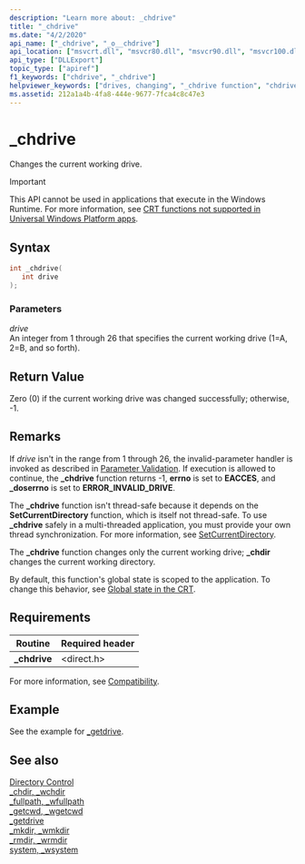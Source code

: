 ```yaml
---
description: "Learn more about: _chdrive"
title: "_chdrive"
ms.date: "4/2/2020"
api_name: ["_chdrive", "_o__chdrive"]
api_location: ["msvcrt.dll", "msvcr80.dll", "msvcr90.dll", "msvcr100.dll", "msvcr100_clr0400.dll", "msvcr110.dll", "msvcr110_clr0400.dll", "msvcr120.dll", "msvcr120_clr0400.dll", "ucrtbase.dll", "api-ms-win-crt-filesystem-l1-1-0.dll", "api-ms-win-crt-private-l1-1-0.dll"]
api_type: ["DLLExport"]
topic_type: ["apiref"]
f1_keywords: ["chdrive", "_chdrive"]
helpviewer_keywords: ["drives, changing", "_chdrive function", "chdrive function"]
ms.assetid: 212a1a4b-4fa8-444e-9677-7fca4c8c47e3
---
```

# _chdrive

Changes the current working drive.

> [!IMPORTANT]
> This API cannot be used in applications that execute in the Windows Runtime. For more information, see [CRT functions not supported in Universal Windows Platform apps](../../cppcx/crt-functions-not-supported-in-universal-windows-platform-apps.md).

## Syntax

```C
int _chdrive(
   int drive
);
```

### Parameters

*drive*<br/>
An integer from 1 through 26 that specifies the current working drive (1=A, 2=B, and so forth).

## Return Value

Zero (0) if the current working drive was changed successfully; otherwise, -1.

## Remarks

If *drive* isn't in the range from 1 through 26, the invalid-parameter handler is invoked as described in [Parameter Validation](../../c-runtime-library/parameter-validation.md). If execution is allowed to continue, the **_chdrive** function returns -1, **errno** is set to **EACCES**, and **_doserrno** is set to **ERROR_INVALID_DRIVE**.

The **_chdrive** function isn't thread-safe because it depends on the **SetCurrentDirectory** function, which is itself not thread-safe. To use **_chdrive** safely in a multi-threaded application, you must provide your own thread synchronization. For more information, see [SetCurrentDirectory](/windows/win32/api/winbase/nf-winbase-setcurrentdirectory).

The **_chdrive** function changes only the current working drive;  **_chdir** changes the current working directory.

By default, this function's global state is scoped to the application. To change this behavior, see [Global state in the CRT](../global-state.md).

## Requirements

|Routine|Required header|
|-------------|---------------------|
|**_chdrive**|\<direct.h>|

For more information, see [Compatibility](../../c-runtime-library/compatibility.md).

## Example

See the example for [_getdrive](getdrive.md).

## See also

[Directory Control](../../c-runtime-library/directory-control.md)<br/>
[_chdir, _wchdir](chdir-wchdir.md)<br/>
[_fullpath, _wfullpath](fullpath-wfullpath.md)<br/>
[_getcwd, _wgetcwd](getcwd-wgetcwd.md)<br/>
[_getdrive](getdrive.md)<br/>
[_mkdir, _wmkdir](mkdir-wmkdir.md)<br/>
[_rmdir, _wrmdir](rmdir-wrmdir.md)<br/>
[system, _wsystem](system-wsystem.md)<br/>
